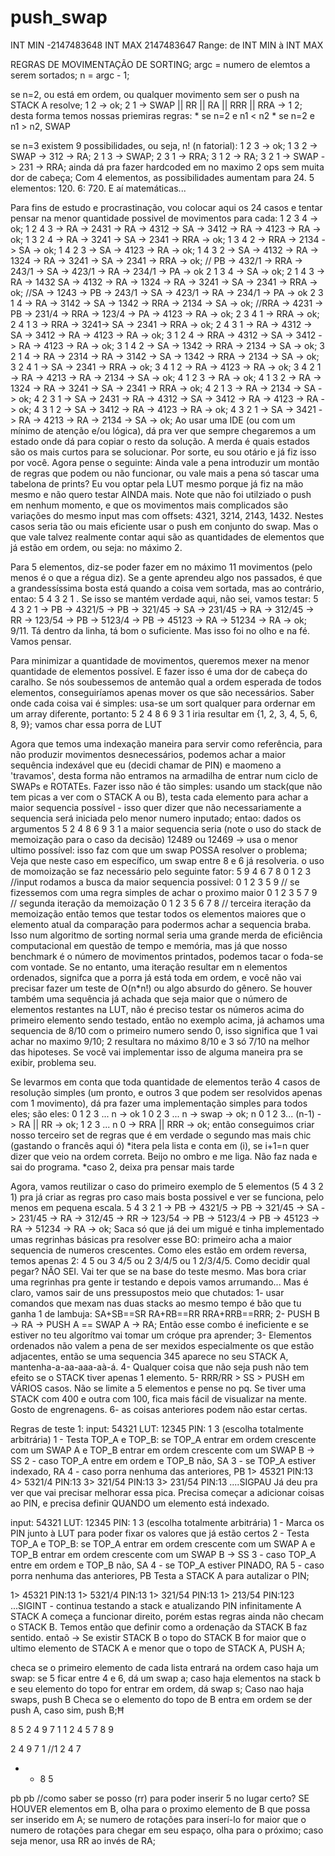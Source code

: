# push_swap

INT MIN		-2147483648
INT MAX		2147483647
Range: de INT MIN à INT MAX

REGRAS DE MOVIMENTAÇÃO DE SORTING;
argc = numero de elemtos a serem sortados;
n = argc - 1;

se n=2, ou está em ordem, ou qualquer movimento sem ser o push na STACK A resolve;
	1 2 -> ok;
	2 1 -> SWAP || RR || RA || RRR || RRA -> 1 2;
desta forma temos nossas priemiras regras:
	* se n=2 e n1 < n2
	* se n=2 e n1 > n2, SWAP

se n=3 existem 9 possibilidades, ou seja, n! (n fatorial):
1 2 3 -> ok;
1 3 2 -> SWAP -> 312 -> RA;
2 1 3 -> SWAP;
2 3 1 -> RRA;
3 1 2 -> RA;
3 2 1 -> SWAP -> 231 -> RRA;
ainda dá pra fazer hardcoded em no maximo 2 ops sem muita dor de cabeça;
Com 4 elementos, as possibilidades aumentam para 24. 5 elementos: 120. 6: 720. E aí matemáticas...

Para fins de estudo e procrastinação, vou colocar aqui os 24 casos e tentar pensar na menor quantidade possivel de movimentos para cada:
1 2 3 4 -> ok;
1 2 4 3 -> RA -> 2431 -> RA -> 4312 -> SA -> 3412 -> RA -> 4123 -> RA -> ok;
1 3 2 4 -> RA -> 3241 -> SA -> 2341 -> RRA -> ok;
1 3 4 2 -> RRA -> 2134 -> SA -> ok;
1 4 2 3 -> SA -> 4123 -> RA -> ok;
1 4 3 2 -> SA -> 4132 -> RA -> 1324 -> RA -> 3241 -> SA -> 2341 -> RRA -> ok;				// PB -> 432/1 -> RRA -> 243/1 -> SA -> 423/1 -> RA -> 234/1 -> PA -> ok
2 1 3 4 -> SA -> ok;
2 1 4 3 -> RA -> 1432 SA -> 4132 -> RA -> 1324 -> RA -> 3241 -> SA -> 2341 -> RRA -> ok;	//SA -> 1243 -> PB -> 243/1 -> SA -> 423/1 -> RA -> 234/1 -> PA -> ok
2 3 1 4 -> RA -> 3142 -> SA -> 1342 -> RRA -> 2134 -> SA -> ok;								//RRA  -> 4231 -> PB -> 231/4 -> RRA -> 123/4 -> PA -> 4123 -> RA -> ok;
2 3 4 1 -> RRA -> ok;
2 4 1 3 -> RRA -> 3241-> SA -> 2341 -> RRA -> ok;
2 4 3 1 -> RA -> 4312 -> SA -> 3412 -> RA -> 4123 -> RA -> ok;
3 1 2 4 -> RRA -> 4312 -> SA -> 3412 -> RA -> 4123 -> RA -> ok;
3 1 4 2 -> SA -> 1342 -> RRA -> 2134 -> SA -> ok;
3 2 1 4 -> RA -> 2314 -> RA -> 3142 -> SA -> 1342 -> RRA -> 2134 -> SA -> ok;
3 2 4 1 -> SA -> 2341 -> RRA -> ok;
3 4 1 2 -> RA -> 4123 -> RA -> ok;
3 4 2 1 -> RA -> 4213 -> RA -> 2134 -> SA -> ok;
4 1 2 3 -> RA -> ok;
4 1 3 2 -> RA -> 1324 -> RA -> 3241 -> SA -> 2341 -> RRA -> ok;
4 2 1 3 -> RA -> 2134 -> SA -> ok;
4 2 3 1 -> SA -> 2431 -> RA -> 4312 -> SA -> 3412 -> RA -> 4123 -> RA -> ok;
4 3 1 2 -> SA -> 3412 -> RA -> 4123 -> RA -> ok;
4 3 2 1 -> SA -> 3421 -> RA -> 4213 -> RA -> 2134 -> SA -> ok;
Ao usar uma IDE (ou com um mínimo de atenção e/ou lógica), dá pra ver que sempre chegaremos a um estado onde dá para copiar o resto da solução. A merda é quais estados são os mais curtos para se solucionar. Por sorte, eu sou otário e já fiz isso por você.
Agora pense o seguinte: Ainda vale a pena introduzir um montão de regras que podem ou não funcionar, ou vale mais a pena só tascar uma tabelona de prints? Eu vou optar pela LUT mesmo porque já fiz na mão mesmo e não quero testar AINDA mais.
Note que não foi utilziado o push em nenhum momento, e que os movimentos mais complicados são variações do mesmo input mas com offsets: 4321, 3214, 2143, 1432. Nestes casos seria tão ou mais eficiente usar o push em conjunto do swap. Mas o que vale talvez realmente contar aqui são as quantidades de elementos que já estão em ordem, ou seja: no máximo 2.

Para 5 elementos, diz-se poder fazer em no máximo 11 movimentos (pelo menos é o que a régua diz). Se a gente aprendeu algo nos passados, é que a grandessíssima bosta está quando a coisa vem sortada, mas ao contrário, entao: 5 4 3 2 1 . Se isso se mantém verdade aqui, não sei, vamos testar:
5 4 3 2 1 -> PB -> 4321/5 -> PB -> 321/45 -> SA -> 231/45 -> RA -> 312/45 -> RR -> 123/54 -> PB -> 5123/4 -> PB -> 45123 -> RA -> 51234 -> RA -> ok;
9/11. Tá dentro da linha, tá bom o suficiente.
Mas isso foi no olho e na fé. Vamos pensar.

Para minimizar a quantidade de movimentos, queremos mexer na menor quantidade de elementos possível. E fazer isso é uma dor de cabeça do caralho.
Se nós soubessemos de antemão qual a ordem esperada de todos elementos, conseguiríamos apenas mover os que são necessários.
Saber onde cada coisa vai é simples: usa-se um sort qualquer para ordernar em um array diferente, portanto:
	5 2 4 8 6 9 3 1 iria resultar em {1, 2, 3, 4, 5, 6, 8, 9};
	vamos char essa porra de LUT

Agora que temos uma indexação maneira para servir como referência, para não produzir movimentos desnecessários, podemos achar a maior sequência indexável que eu (decidi chamar de PIN) e maomeno a 'travamos', desta forma não entramos na armadilha de entrar num ciclo de SWAPs e ROTATEs.
Fazer isso não é tão simples: usando um stack(que não tem picas a ver com o STACK A ou B), testa cada elemento para achar a maior sequencia possível - isso quer dizer que não necessariamente a sequencia será iniciada pelo menor numero inputado;
	entao: dados os argumentos 5 2 4 8 6 9 3 1
a maior sequencia seria (note o uso do stack de memoização para o caso da decisão)
	12489 ou 12469 -> usa o menor ultimo possível: isso faz com que um swap POSSA resolver o problema; Veja que neste caso em específico, um swap entre 8 e 6 já resolveria.
o uso de momoização se faz necessário pelo seguinte fator:
	5 9 4 6 7 8 0 1 2 3		//input
	rodamos a busca da maior sequencia possivel:
	0 1 2 3 5 9				// se fizessemos com uma regra simples de achar o proximo maior
	0 1 2 3 5 7 9			// segunda iteração da memoização
	0 1 2 3 5 6 7 8			// terceira iteração da memoização
então temos que testar todos os elementos maiores que o elemento atual da comparação para podermos achar a sequencia braba. Isso num algoritmo de sorting normal seria uma grande merda de eficiência computacional em questão de tempo e memória, mas já que nosso benchmark é o número de movimentos printados, podemos tacar o foda-se com vontade.
Se no entanto, uma iteração resultar em n elementos ordenados, signifca que a porra já está toda em ordem, e você não vai precisar fazer um teste de O(n*n!) ou algo absurdo do gênero. Se houver também uma sequência já achada que seja maior que o número de elementos restantes na LUT, não é preciso testar os números acima do primeiro elemento sendo testado, então no exemplo acima, já achamos uma sequencia de 8/10 com o primeiro numero sendo 0, isso significa que 1 vai achar no maximo 9/10; 2 resultara no máximo 8/10 e 3 só 7/10 na melhor das hipoteses. Se você vai implementar isso de alguma maneira pra se exibir, problema seu.
<!-- PENSAR EM COMO IMPLEMENTAR ESSA BUDEGA sem ter precisar de memória e tempo infinito DEPOIS -->

Se levarmos em conta que toda quantidade de elementos terão 4 casos de resolução simples (um pronto, e outros 3 que podem ser resolvidos apenas com 1 movimento), dá pra fazer uma implementação simples para todos eles;
são eles:
0 1 2 3 ... n -> ok
1 0 2 3 ... n -> swap -> ok;
n 0 1 2 3... (n-1) -> RA || RR -> ok;
1 2 3 ... n 0 -> RRA || RRR -> ok;
então conseguimos criar nosso terceiro set de regras que é em verdade o segundo mas mais chic (gastando o francês aqui ó)
	*itera pela lista e conta em (i), se i+1=n quer dizer que veio na ordem correta. Beijo no ombro e me liga. Não faz nada e sai do programa.
	*caso 2, deixa pra pensar mais tarde
<!-- # COMPLETAR OS CASOS -->

Agora, vamos reutilizar o caso do primeiro exemplo de 5 elementos (5 4 3 2 1) pra já criar as regras pro caso mais bosta possivel e ver se funciona, pelo menos em pequena escala.
5 4 3 2 1 -> PB -> 4321/5 -> PB -> 321/45 -> SA -> 231/45 -> RA -> 312/45 -> RR -> 123/54 -> PB -> 5123/4 -> PB -> 45123 -> RA -> 51234 -> RA -> ok;
Saca só que já dei um migué e tinha implementado umas regrinhas básicas pra resolver esse BO:
primeiro acha a maior sequencia de numeros crescentes. Como eles estão em ordem reversa, temos apenas 2: 4 5 ou 3 4/5 ou 2 3/4/5 ou 1 2/3/4/5. Como decidir qual pegar? NÂO SEI. Vai ter que se na base do teste mesmo.
Mas bora criar uma regrinhas pra gente ir testando e depois vamos arrumando... Mas é claro, vamos sair de uns pressupostos meio que chutados:
1- usar comandos que mexam nas duas stacks ao mesmo tempo é bão que tu ganha 1 de lambuja: SA+SB==SR RA+RB==RR RRA+RRB==RRR;
2- PUSH B -> RA -> PUSH A == SWAP A -> RA; Então esse combo é ineficiente e se estiver no teu algorítmo vai tomar um cróque pra aprender;
3- Elementos ordenados não valem a pena de ser mexidos especialmente os que estão adjacentes, então se uma sequencia 345 aparece no seu STACK A, mantenha-a-aa-aaa-aà-á.
4- Qualquer coisa que não seja push não tem efeito se o STACK tiver apenas 1 elemento.
5- RRR/RR > SS > PUSH em VÁRIOS casos. Não se limite a 5 elementos e pense no pq. Se tiver uma STACK com 400 e outra com 100, fica mais fácil de visualizar na mente. Gosto de engrenagens.
6- as coisas anteriores podem não estar certas.

Regras de teste 1:
input: 54321	LUT: 12345	PIN: 1 3 (escolha totalmente arbitrária)
1 - Testa TOP_A e TOP_B: se TOP_A entrar em ordem crescente com um SWAP A e TOP_B entrar em ordem crescente com um SWAP B -> SS
2 - caso TOP_A entre em ordem e TOP_B não, SA
3 - se TOP_A estiver indexado, RA
4 - caso porra nenhuma das anteriores, PB
1> 45321	PIN:13
4> 5321/4	PIN:13
3> 321/54	PIN:13
3> 231/54	PIN:13
....SIGPAU
Já deu pra ver que vai precisar melhorar essa pica. Precisa começar a adicionar coisas ao PIN, e precisa definir QUANDO um elemento está indexado.

input: 54321	LUT: 12345	PIN: 1 3 (escolha totalmente arbitrária)
1 - Marca os PIN junto à LUT para poder fixar os valores que já estão certos
2 - Testa TOP_A e TOP_B: se TOP_A entrar em ordem crescente com um SWAP A e TOP_B entrar em ordem crescente com um SWAP B -> SS
3 - caso TOP_A entre em ordem e TOP_B não, SA
4 - se TOP_A estiver PINADO, RA
5 - caso porra nenhuma das anteriores, PB
	Testa a STACK A para autalizar o PIN;

1> 45321	PIN:13
1> 5321/4	PIN:13
1> 321/54	PIN:13
1> 213/54	PIN:123
...SIGINT - continua testando a stack e atualizando PIN infinitamente
A STACK A começa a funcionar direito, porém estas regras ainda não checam o STACK B. Temos então que definir como a ordenação da STACK B faz sentido.
entaõ -> Se existir STACK B o topo do STACK B for maior que o ultimo elemento de STACK A e menor que o topo de STACK A, PUSH A;


<!-- daqui pra baixo não tá valendo -->
checa se o primeiro elemento de cada lista entrará na ordem caso haja um swap: se 5 ficar entre 4 e 6, dá um swap a; caso haja elementos na stack b e seu elemento do topo for entrar em ordem, dá swap s;
Caso nao haja swaps, push B
Checa se o elemento do topo de B entra em ordem se der push A, caso sim, push B;Ħ



8 5 2 4 9 7 1
1 2 4 5 7 8 9

2 4 9 7 1 //1 2 4 7
* * 8 5

pb
pb
//como saber se posso (rr) para poder inserir 5 no lugar certo?
SE HOUVER elementos em B, olha para o proximo elemento de B que possa ser inserido em A; se numero de rotações para inserí-lo for maior que o numero de rotações para chegar em seu espaço, olha para o próximo;
caso seja menor, usa RR ao invés de RA;



